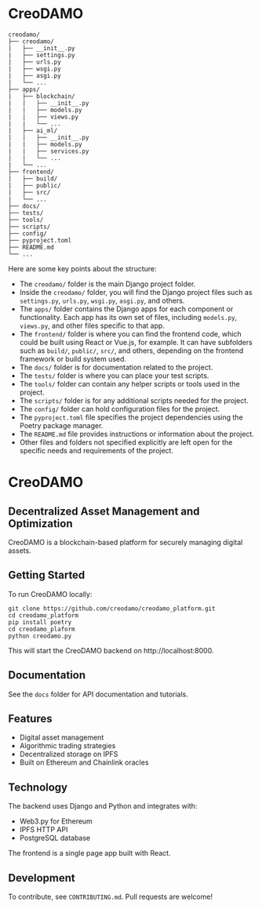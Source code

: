 # CreoDAMO

```
creodamo/
├── creodamo/
|   ├── __init__.py
|   ├── settings.py
|   ├── urls.py
|   ├── wsgi.py
|   ├── asgi.py 
|   └── ...
├── apps/
|   ├── blockchain/
|   |   ├── __init__.py
|   |   ├── models.py
|   |   ├── views.py
|   |   └── ...
|   ├── ai_ml/
|   |   ├── __init__.py
|   |   ├── models.py
|   |   ├── services.py
|   |   └── ...
|   └── ...
├── frontend/
|   ├── build/
|   ├── public/
|   ├── src/
|   └── ...  
├── docs/
├── tests/
├── tools/
├── scripts/
├── config/
├── pyproject.toml
├── README.md
└── ...
```

Here are some key points about the structure:

- The `creodamo/` folder is the main Django project folder.
- Inside the `creodamo/` folder, you will find the Django project files such as `settings.py`, `urls.py`, `wsgi.py`, `asgi.py`, and others.
- The `apps/` folder contains the Django apps for each component or functionality. Each app has its own set of files, including `models.py`, `views.py`, and other files specific to that app.
- The `frontend/` folder is where you can find the frontend code, which could be built using React or Vue.js, for example. It can have subfolders such as `build/`, `public/`, `src/`, and others, depending on the frontend framework or build system used.
- The `docs/` folder is for documentation related to the project.
- The `tests/` folder is where you can place your test scripts.
- The `tools/` folder can contain any helper scripts or tools used in the project.
- The `scripts/` folder is for any additional scripts needed for the project.
- The `config/` folder can hold configuration files for the project.
- The `pyproject.toml` file specifies the project dependencies using the Poetry package manager.
- The `README.md` file provides instructions or information about the project.
- Other files and folders not specified explicitly are left open for the specific needs and requirements of the project.

# CreoDAMO
## Decentralized Asset Management and Optimization

CreoDAMO is a blockchain-based platform for securely managing digital assets. 

## Getting Started

To run CreoDAMO locally:

```
git clone https://github.com/creodamo/creodamo_platform.git
cd creodamo_platform
pip install poetry
cd creodamo_plaform
python creodamo.py
```

This will start the CreoDAMO backend on http://localhost:8000.

## Documentation

See the `docs` folder for API documentation and tutorials.

## Features

- Digital asset management 
- Algorithmic trading strategies
- Decentralized storage on IPFS
- Built on Ethereum and Chainlink oracles

## Technology

The backend uses Django and Python and integrates with:

- Web3.py for Ethereum 
- IPFS HTTP API
- PostgreSQL database

The frontend is a single page app built with React.

## Development

To contribute, see `CONTRIBUTING.md`. Pull requests are welcome!

